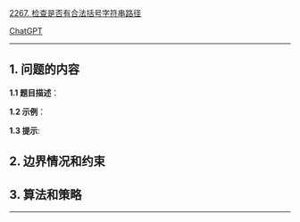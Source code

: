 [2267. 检查是否有合法括号字符串路径](https://leetcode.cn/problems/check-if-there-is-a-valid-parentheses-string-path)

[ChatGPT](https://chat.openai.com/g/g-GsMNEr76r-c-master)

---

## 1. 问题的内容
**1.1 题目描述**：

**1.2 示例**：

**1.3 提示**:

## 2. 边界情况和约束


## 3. 算法和策略

---
